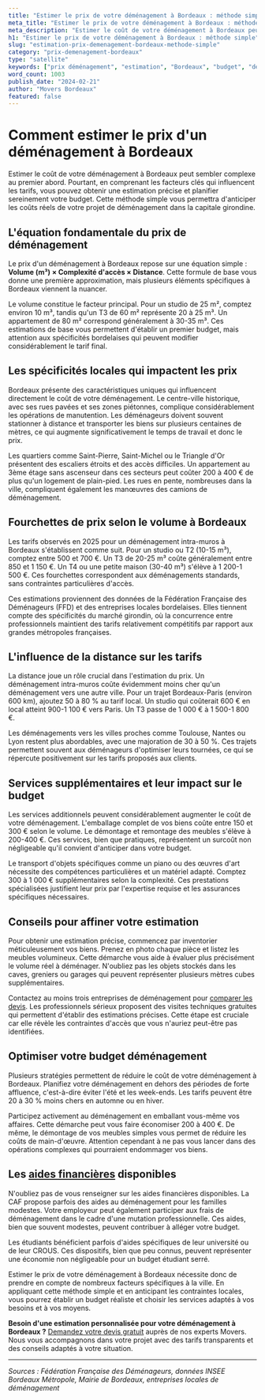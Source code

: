 ```yaml
---
title: "Estimer le prix de votre déménagement à Bordeaux : méthode simple"
meta_title: "Estimer le prix de votre déménagement à Bordeaux : méthode simple"
meta_description: "Estimer le coût de votre déménagement à Bordeaux peut sembler complexe au premier abord. Pourtant, en comprenant les facteurs clés qui influencent les."
h1: "Estimer le prix de votre déménagement à Bordeaux : méthode simple"
slug: "estimation-prix-demenagement-bordeaux-methode-simple"
category: "prix-demenagement-bordeaux"
type: "satellite"
keywords: ["prix déménagement", "estimation", "Bordeaux", "budget", "devis"]
word_count: 1003
publish_date: "2024-02-21"
author: "Movers Bordeaux"
featured: false
---
```



# Comment estimer le prix d'un déménagement à Bordeaux

Estimer le coût de votre déménagement à Bordeaux peut sembler complexe au premier abord. Pourtant, en comprenant les facteurs clés qui influencent les tarifs, vous pouvez obtenir une estimation précise et planifier sereinement votre budget. Cette méthode simple vous permettra d'anticiper les coûts réels de votre projet de déménagement dans la capitale girondine.

## L'équation fondamentale du prix de déménagement

Le prix d'un déménagement à Bordeaux repose sur une équation simple : **Volume (m³) × Complexité d'accès × Distance**. Cette formule de base vous donne une première approximation, mais plusieurs éléments spécifiques à Bordeaux viennent la nuancer.

Le volume constitue le facteur principal. Pour un studio de 25 m², comptez environ 10 m³, tandis qu'un T3 de 60 m² représente 20 à 25 m³. Un appartement de 80 m² correspond généralement à 30-35 m³. Ces estimations de base vous permettent d'établir un premier budget, mais attention aux spécificités bordelaises qui peuvent modifier considérablement le tarif final.

## Les spécificités locales qui impactent les prix

Bordeaux présente des caractéristiques uniques qui influencent directement le coût de votre déménagement. Le centre-ville historique, avec ses rues pavées et ses zones piétonnes, complique considérablement les opérations de manutention. Les déménageurs doivent souvent stationner à distance et transporter les biens sur plusieurs centaines de mètres, ce qui augmente significativement le temps de travail et donc le prix.

Les quartiers comme Saint-Pierre, Saint-Michel ou le Triangle d'Or présentent des escaliers étroits et des accès difficiles. Un appartement au 3ème étage sans ascenseur dans ces secteurs peut coûter 200 à 400 € de plus qu'un logement de plain-pied. Les rues en pente, nombreuses dans la ville, compliquent également les manœuvres des camions de déménagement.

## Fourchettes de prix selon le volume à Bordeaux

Les tarifs observés en 2025 pour un déménagement intra-muros à Bordeaux s'établissent comme suit. Pour un studio ou T2 (10-15 m³), comptez entre 500 et 700 €. Un T3 de 20-25 m³ coûte généralement entre 850 et 1 150 €. Un T4 ou une petite maison (30-40 m³) s'élève à 1 200-1 500 €. Ces fourchettes correspondent aux déménagements standards, sans contraintes particulières d'accès.

Ces estimations proviennent des données de la Fédération Française des Déménageurs (FFD) et des entreprises locales bordelaises. Elles tiennent compte des spécificités du marché girondin, où la concurrence entre professionnels maintient des tarifs relativement compétitifs par rapport aux grandes métropoles françaises.

## L'influence de la distance sur les tarifs

La distance joue un rôle crucial dans l'estimation du prix. Un déménagement intra-muros coûte évidemment moins cher qu'un déménagement vers une autre ville. Pour un trajet Bordeaux-Paris (environ 600 km), ajoutez 50 à 80 % au tarif local. Un studio qui coûterait 600 € en local atteint 900-1 100 € vers Paris. Un T3 passe de 1 000 € à 1 500-1 800 €.

Les déménagements vers les villes proches comme Toulouse, Nantes ou Lyon restent plus abordables, avec une majoration de 30 à 50 %. Ces trajets permettent souvent aux déménageurs d'optimiser leurs tournées, ce qui se répercute positivement sur les tarifs proposés aux clients.

## Services supplémentaires et leur impact sur le budget

Les services additionnels peuvent considérablement augmenter le coût de votre déménagement. L'emballage complet de vos biens coûte entre 150 et 300 € selon le volume. Le démontage et remontage des meubles s'élève à 200-400 €. Ces services, bien que pratiques, représentent un surcoût non négligeable qu'il convient d'anticiper dans votre budget.

Le transport d'objets spécifiques comme un piano ou des œuvres d'art nécessite des compétences particulières et un matériel adapté. Comptez 300 à 1 000 € supplémentaires selon la complexité. Ces prestations spécialisées justifient leur prix par l'expertise requise et les assurances spécifiques nécessaires.

## Conseils pour affiner votre estimation

Pour obtenir une estimation précise, commencez par inventorier méticuleusement vos biens. Prenez en photo chaque pièce et listez les meubles volumineux. Cette démarche vous aide à évaluer plus précisément le volume réel à déménager. N'oubliez pas les objets stockés dans les caves, greniers ou garages qui peuvent représenter plusieurs mètres cubes supplémentaires.

Contactez au moins trois entreprises de déménagement pour [comparer les devis](/blog/prix/comparatif-prix-devis-demenagement). Les professionnels sérieux proposent des visites techniques gratuites qui permettent d'établir des estimations précises. Cette étape est cruciale car elle révèle les contraintes d'accès que vous n'auriez peut-être pas identifiées.

## Optimiser votre budget déménagement

Plusieurs stratégies permettent de réduire le coût de votre déménagement à Bordeaux. Planifiez votre déménagement en dehors des périodes de forte affluence, c'est-à-dire éviter l'été et les week-ends. Les tarifs peuvent être 20 à 30 % moins chers en automne ou en hiver.

Participez activement au déménagement en emballant vous-même vos affaires. Cette démarche peut vous faire économiser 200 à 400 €. De même, le démontage de vos meubles simples vous permet de réduire les coûts de main-d'œuvre. Attention cependant à ne pas vous lancer dans des opérations complexes qui pourraient endommager vos biens.

## Les [aides financières](/blog/demenagement-etudiant-bordeaux/aide-financiere-demenagement-etudiant) disponibles

N'oubliez pas de vous renseigner sur les aides financières disponibles. La CAF propose parfois des aides au déménagement pour les familles modestes. Votre employeur peut également participer aux frais de déménagement dans le cadre d'une mutation professionnelle. Ces aides, bien que souvent modestes, peuvent contribuer à alléger votre budget.

Les étudiants bénéficient parfois d'aides spécifiques de leur université ou de leur CROUS. Ces dispositifs, bien que peu connus, peuvent représenter une économie non négligeable pour un budget étudiant serré.

Estimer le prix de votre déménagement à Bordeaux nécessite donc de prendre en compte de nombreux facteurs spécifiques à la ville. En appliquant cette méthode simple et en anticipant les contraintes locales, vous pourrez établir un budget réaliste et choisir les services adaptés à vos besoins et à vos moyens.

**Besoin d'une estimation personnalisée pour votre déménagement à Bordeaux ?** [Demandez votre devis gratuit](/blog/demenagement-entreprise-bordeaux/demenagement-entreprise-bordeaux-guide) auprès de nos experts Movers. Nous vous accompagnons dans votre projet avec des tarifs transparents et des conseils adaptés à votre situation.

---

*Sources : Fédération Française des Déménageurs, données INSEE Bordeaux Métropole, Mairie de Bordeaux, entreprises locales de déménagement*
